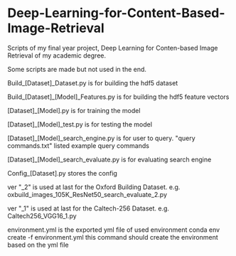 # Deep-Learning-for-Content-Based-Image-Retrieval
Scripts of my final year project, Deep Learning for Conten-based Image Retrieval of my academic degree.

Some scripts are made but not used in the end.

Build_[Dataset]_Dataset.py is for building the hdf5 dataset

Build_[Dataset]_[Model]_Features.py is for building the hdf5 feature vectors

[Dataset]_[Model].py is for training the model

[Dataset]_[Model]_test.py is for testing the model

[Dataset]_[Model]_search_engine.py is for user to query. "query commands.txt" listed example query commands

[Dataset]_[Model]_search_evaluate.py is for evaluating search engine

Config_[Dataset].py stores the config

ver "_2" is used at last for the Oxford Building Dataset. e.g. oxbuild_images_105K_ResNet50_search_evaluate_2.py

ver "_1" is used at last for the Caltech-256 Dataset. e.g. Caltech256_VGG16_1.py

environment.yml is the exported yml file of used environment
conda env create -f environment.yml
this command should create the environment based on the yml file